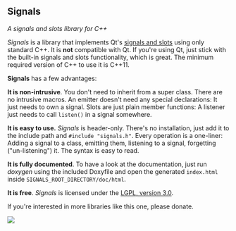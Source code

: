 Signals
---------
*A signals and slots library for C++*

*Signals* is a library that implements Qt's [signals and slots](http://doc.qt.io/qt-4.8/signalsandslots.html) using only standard C++. It is **not** compatible with Qt. If you're using Qt, just stick with the built-in signals and slots functionality, which is great. The minimum required version of C++ to use it is C++11.

**Signals** has a few advantages:

**It is non-intrusive**. You don't need to inherit from a super class. There are no intrusive macros. An emitter doesn't need any special declarations: It just needs to own a signal. Slots are just plain member functions: A listener just needs to call `listen()` in a signal somewhere.

**It is easy to use.** *Signals* is header-only. There's no installation, just add it to the include path and `#include "signals.h"`. Every operation is a one-liner: Adding a signal to a class, emitting them, listening to a signal, forgetting ("un-listening") it. The syntax is easy to read.

**It is fully documented**. To have a look at the documentation, just run *doxygen* using the included Doxyfile and open the generated `index.html` inside `SIGNALS_ROOT_DIRECTORY/doc/html`.

**It is free**. *Signals* is licensed under the [LGPL, version 3.0](https://opensource.org/licenses/LGPL-3.0).

If you're interested in more libraries like this one, please donate.

[<img src='https://www.paypalobjects.com/en_US/i/btn/btn_donateCC_LG.gif'>](https://www.paypal.com/cgi-bin/webscr?cmd=_s-xclick&hosted_button_id=SSTHTDASSJBNU)

